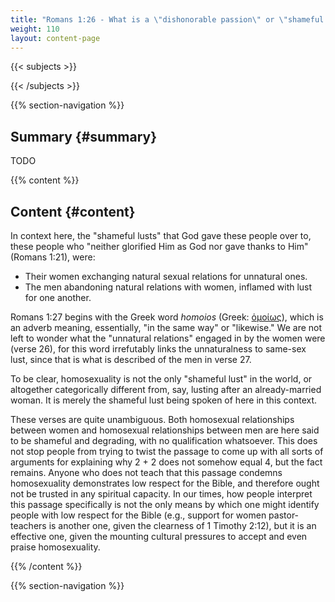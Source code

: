 ```yaml
---
title: "Romans 1:26 - What is a \"dishonorable passion\" or \"shameful lust\" in this context?"
weight: 110
layout: content-page
---
```


{{< subjects >}}

{{< /subjects >}}

{{% section-navigation %}}

<!-- ## Video {#video}

{{% video
src=""

playlist=""

video=""

audio=""

slides="https://bibledocs.org/slides/"
%}} -->

## Summary {#summary}

TODO

<!-- ## Timestamps {#timestamps} -->

{{% content %}}

## Content {#content}

<!-- --- -->

In context here, the "shameful lusts" that God gave these people over to, these people who "neither glorified Him as God nor gave thanks to Him" (Romans 1:21), were:

- Their women exchanging natural sexual relations for unnatural ones.
- The men abandoning natural relations with women, inflamed with lust for one another.

Romans 1:27 begins with the Greek word *homoios* (Greek: [ὁμοίως](https://www.blueletterbible.org/lexicon/g3668/esv/tr/0-1/)), which is an adverb meaning, essentially, "in the same way" or "likewise." We are not left to wonder what the "unnatural relations" engaged in by the women were (verse 26), for this word irrefutably links the unnaturalness to same-sex lust, since that is what is described of the men in verse 27.

To be clear, homosexuality is not the only "shameful lust" in the world, or altogether categorically different from, say, lusting after an already-married woman. It is merely the shameful lust being spoken of here in this context.

These verses are quite unambiguous. Both homosexual relationships between women and homosexual relationships between men are here said to be shameful and degrading, with no qualification whatsoever. This does not stop people from trying to twist the passage to come up with all sorts of arguments for explaining why 2 + 2 does not somehow equal 4, but the fact remains. Anyone who does not teach that this passage condemns homosexuality demonstrates low respect for the Bible, and therefore ought not be trusted in any spiritual capacity. In our times, how people interpret this passage specifically is not the only means by which one might identify people with low respect for the Bible (e.g., support for women pastor-teachers is another one, given the clearness of 1 Timothy 2:12), but it is an effective one, given the mounting cultural pressures to accept and even praise homosexuality.

{{% /content %}}


<!-- {{% transcript %}}

## Video/audio transcript {#video-audio-transcript}



{{% /transcript %}} -->

{{% section-navigation %}}
